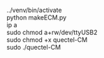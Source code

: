 ../venv/bin/activate  
python makeECM.py  
ip a  
sudo chmod a+rw/dev/ttyUSB2  
sudo chmod +x quectel-CM  
sudo ./quectel-CM
